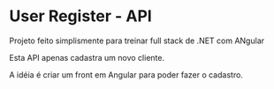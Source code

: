 # User Register - API
Projeto feito simplismente para treinar full stack de .NET com ANgular


Esta API apenas cadastra um novo cliente.

A idéia é criar um front em Angular para poder fazer o cadastro.
